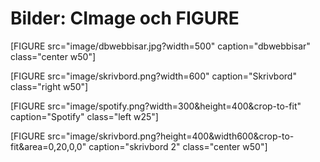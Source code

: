 <h1>Bilder: CImage och FIGURE</h1>


[FIGURE src="image/dbwebbisar.jpg?width=500" caption="dbwebbisar" class="center w50"]

[FIGURE src="image/skrivbord.png?width=600" caption="Skrivbord" class="right w50"]

[FIGURE src="image/spotify.png?width=300&height=400&crop-to-fit" caption="Spotify" class="left w25"]

[FIGURE src="image/skrivbord.png?height=400&width600&crop-to-fit&area=0,20,0,0" caption="skrivbord 2" class="center w50"]
